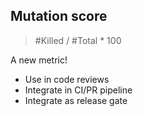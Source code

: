 ## Mutation score

> \#Killed / #Total * 100

A new metric!

* Use in code reviews
* Integrate in CI/PR pipeline
* Integrate as release gate
